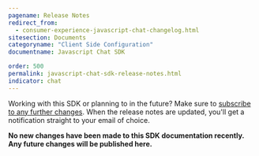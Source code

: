 ```yaml
---
pagename: Release Notes
redirect_from:
  - consumer-experience-javascript-chat-changelog.html
sitesection: Documents
categoryname: "Client Side Configuration"
documentname: Javascript Chat SDK

order: 500
permalink: javascript-chat-sdk-release-notes.html
indicator: chat
---
```


<div class="attn-alert">Working with this SDK or planning to in the future? Make sure to <a href="https://visualping.io/?url=developers.liveperson.com/consumer-experience-javascript-chat-changelog.html&mode=web&css=post-content" target="_blank">subscribe to any further changes</a>. When the release notes are updated, you'll get a notification straight to your email of choice.</div>

**No new changes have been made to this SDK documentation recently. Any future changes will be published here.**
